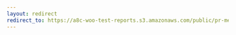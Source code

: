 ```yaml
---
layout: redirect
redirect_to: https://a8c-woo-test-reports.s3.amazonaws.com/public/pr-merge/38665/api/index.html
---
```

